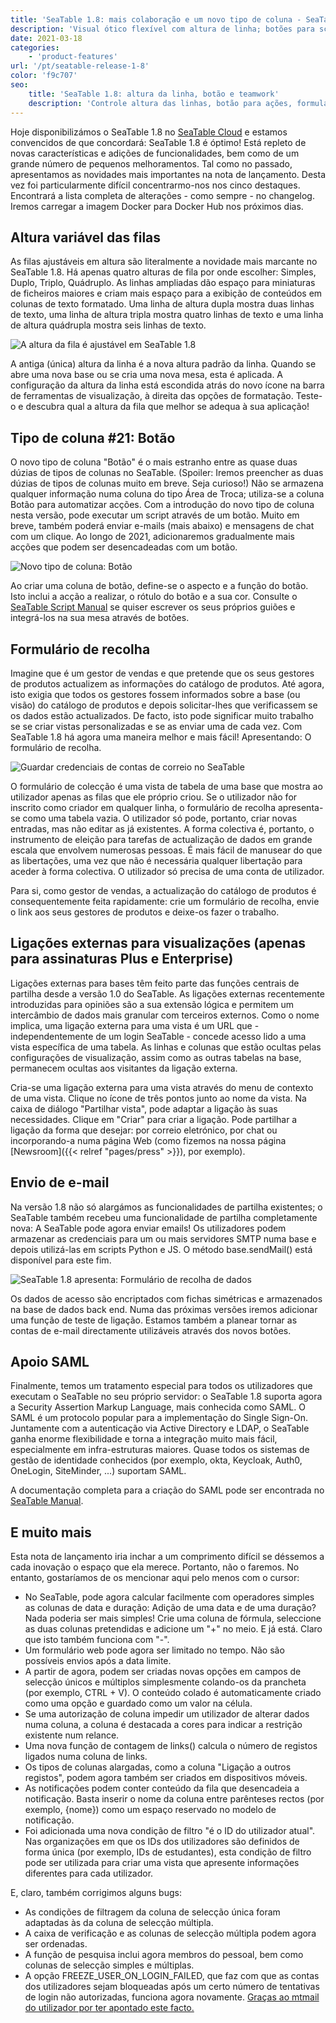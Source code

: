```yaml
---
title: 'SeaTable 1.8: mais colaboração e um novo tipo de coluna - SeaTable'
description: 'Visual ótico flexível com altura de linha; botões para scripts e automação, tabelas de coleta de dados para equipes, compartilhamento de visões externas e filtros aprimorados – além de contar links, salvar contas de e-mail e upgrades em fórmulas. Tudo para equipes que buscam produtividade e automação.'
date: 2021-03-18
categories:
    - 'product-features'
url: '/pt/seatable-release-1-8'
color: 'f9c707'
seo:
    title: 'SeaTable 1.8: altura da linha, botão e teamwork'
    description: 'Controle altura das linhas, botão para ações, formulários, links externos e envio de e-mails: as novidades do SeaTable 1.8.'
---
```


Hoje disponibilizámos o SeaTable 1.8 no [SeaTable Cloud](https://cloud.seatable.io) e estamos convencidos de que concordará: SeaTable 1.8 é óptimo! Está repleto de novas características e adições de funcionalidades, bem como de um grande número de pequenos melhoramentos. Tal como no passado, apresentamos as novidades mais importantes na nota de lançamento. Desta vez foi particularmente difícil concentrarmo-nos nos cinco destaques. Encontrará a lista completa de alterações - como sempre - no changelog. Iremos carregar a imagem Docker para Docker Hub nos próximos dias.

## Altura variável das filas

As filas ajustáveis em altura são literalmente a novidade mais marcante no SeaTable 1.8. Há apenas quatro alturas de fila por onde escolher: Simples, Duplo, Triplo, Quádruplo. As linhas ampliadas dão espaço para miniaturas de ficheiros maiores e criam mais espaço para a exibição de conteúdos em colunas de texto formatado. Uma linha de altura dupla mostra duas linhas de texto, uma linha de altura tripla mostra quatro linhas de texto e uma linha de altura quádrupla mostra seis linhas de texto.

![A altura da fila é ajustável em SeaTable 1.8](SeaTable1.8_CustomizableRowHeight_1498x646.png)

A antiga (única) altura da linha é a nova altura padrão da linha. Quando se abre uma nova base ou se cria uma nova mesa, esta é aplicada. A configuração da altura da linha está escondida atrás do novo ícone na barra de ferramentas de visualização, à direita das opções de formatação. Teste-o e descubra qual a altura da fila que melhor se adequa à sua aplicação!

## Tipo de coluna #21: Botão

O novo tipo de coluna "Botão" é o mais estranho entre as quase duas dúzias de tipos de colunas no SeaTable. (Spoiler: Iremos preencher as duas dúzias de tipos de colunas muito em breve. Seja curioso!) Não se armazena qualquer informação numa coluna do tipo Área de Troca; utiliza-se a coluna Botão para automatizar acções. Com a introdução do novo tipo de coluna nesta versão, pode executar um script através de um botão. Muito em breve, também poderá enviar e-mails (mais abaixo) e mensagens de chat com um clique. Ao longo de 2021, adicionaremos gradualmente mais acções que podem ser desencadeadas com um botão.

![Novo tipo de coluna: Botão](SeaTable1.8_ColumnType_Button_1500x708.png)

Ao criar uma coluna de botão, define-se o aspecto e a função do botão. Isto inclui a acção a realizar, o rótulo do botão e a sua cor. Consulte o [SeaTable Script Manual](https://developer.seatable.com/scripts/) se quiser escrever os seus próprios guiões e integrá-los na sua mesa através de botões.

## Formulário de recolha

Imagine que é um gestor de vendas e que pretende que os seus gestores de produtos actualizem as informações do catálogo de produtos. Até agora, isto exigia que todos os gestores fossem informados sobre a base (ou visão) do catálogo de produtos e depois solicitar-lhes que verificassem se os dados estão actualizados. De facto, isto pode significar muito trabalho se se criar vistas personalizadas e se as enviar uma de cada vez. Com SeaTable 1.8 há agora uma maneira melhor e mais fácil! Apresentando: O formulário de recolha.

![Guardar credenciais de contas de correio no SeaTable](SeaTable1.8_MailAccount_1500x495.png)

O formulário de colecção é uma vista de tabela de uma base que mostra ao utilizador apenas as filas que ele próprio criou. Se o utilizador não for inscrito como criador em qualquer linha, o formulário de recolha apresenta-se como uma tabela vazia. O utilizador só pode, portanto, criar novas entradas, mas não editar as já existentes. A forma colectiva é, portanto, o instrumento de eleição para tarefas de actualização de dados em grande escala que envolvem numerosas pessoas. É mais fácil de manusear do que as libertações, uma vez que não é necessária qualquer libertação para aceder à forma colectiva. O utilizador só precisa de uma conta de utilizador.

Para si, como gestor de vendas, a actualização do catálogo de produtos é consequentemente feita rapidamente: crie um formulário de recolha, envie o link aos seus gestores de produtos e deixe-os fazer o trabalho.

## Ligações externas para visualizações (apenas para assinaturas Plus e Enterprise)

Ligações externas para bases têm feito parte das funções centrais de partilha desde a versão 1.0 do SeaTable. As ligações externas recentemente introduzidas para opiniões são a sua extensão lógica e permitem um intercâmbio de dados mais granular com terceiros externos. Como o nome implica, uma ligação externa para uma vista é um URL que - independentemente de um login SeaTable - concede acesso lido a uma vista específica de uma tabela. As linhas e colunas que estão ocultas pelas configurações de visualização, assim como as outras tabelas na base, permanecem ocultas aos visitantes da ligação externa.

Cria-se uma ligação externa para uma vista através do menu de contexto de uma vista. Clique no ícone de três pontos junto ao nome da vista. Na caixa de diálogo "Partilhar vista", pode adaptar a ligação às suas necessidades. Clique em "Criar" para criar a ligação. Pode partilhar a ligação da forma que desejar: por correio eletrónico, por chat ou incorporando-a numa página Web (como fizemos na nossa página [Newsroom]({{< relref "pages/press" >}}), por exemplo).

## Envio de e-mail

Na versão 1.8 não só alargámos as funcionalidades de partilha existentes; o SeaTable também recebeu uma funcionalidade de partilha completamente nova: A SeaTable pode agora enviar emails! Os utilizadores podem armazenar as credenciais para um ou mais servidores SMTP numa base e depois utilizá-las em scripts Python e JS. O método base.sendMail() está disponível para este fim.

![SeaTable 1.8 apresenta: Formulário de recolha de dados](SeaTable1.8_DataCollectionTable_1500x495.png)

Os dados de acesso são encriptados com fichas simétricas e armazenados na base de dados back end. Numa das próximas versões iremos adicionar uma função de teste de ligação. Estamos também a planear tornar as contas de e-mail directamente utilizáveis através dos novos botões.

## Apoio SAML

Finalmente, temos um tratamento especial para todos os utilizadores que executam o SeaTable no seu próprio servidor: o SeaTable 1.8 suporta agora a Security Assertion Markup Language, mais conhecida como SAML. O SAML é um protocolo popular para a implementação do Single Sign-On. Juntamente com a autenticação via Active Directory e LDAP, o SeaTable ganha enorme flexibilidade e torna a integração muito mais fácil, especialmente em infra-estruturas maiores. Quase todos os sistemas de gestão de identidade conhecidos (por exemplo, okta, Keycloak, Auth0, OneLogin, SiteMinder, ...) suportam SAML.

A documentação completa para a criação do SAML pode ser encontrada no [SeaTable Manual](https://manual.seatable.io/config/enterprise/saml/).

## E muito mais

Esta nota de lançamento iria inchar a um comprimento difícil se déssemos a cada inovação o espaço que ela merece. Portanto, não o faremos. No entanto, gostaríamos de os mencionar aqui pelo menos com o cursor:

- No SeaTable, pode agora calcular facilmente com operadores simples as colunas de data e duração: Adição de uma data e de uma duração? Nada poderia ser mais simples! Crie uma coluna de fórmula, seleccione as duas colunas pretendidas e adicione um "+" no meio. E já está. Claro que isto também funciona com "-".
- Um formulário web pode agora ser limitado no tempo. Não são possíveis envios após a data limite.
- A partir de agora, podem ser criadas novas opções em campos de selecção únicos e múltiplos simplesmente colando-os da prancheta (por exemplo, CTRL + V). O conteúdo colado é automaticamente criado como uma opção e guardado como um valor na célula.
- Se uma autorização de coluna impedir um utilizador de alterar dados numa coluna, a coluna é destacada a cores para indicar a restrição existente num relance.
- Uma nova função de contagem de links() calcula o número de registos ligados numa coluna de links.
- Os tipos de colunas alargadas, como a coluna "Ligação a outros registos", podem agora também ser criados em dispositivos móveis.
- As notificações podem conter conteúdo da fila que desencadeia a notificação. Basta inserir o nome da coluna entre parênteses rectos (por exemplo, {nome}) como um espaço reservado no modelo de notificação.
- Foi adicionada uma nova condição de filtro "é o ID do utilizador atual". Nas organizações em que os IDs dos utilizadores são definidos de forma única (por exemplo, IDs de estudantes), esta condição de filtro pode ser utilizada para criar uma vista que apresente informações diferentes para cada utilizador.

E, claro, também corrigimos alguns bugs:

- As condições de filtragem da coluna de selecção única foram adaptadas às da coluna de selecção múltipla.
- A caixa de verificação e as colunas de selecção múltipla podem agora ser ordenadas.
- A função de pesquisa inclui agora membros do pessoal, bem como colunas de selecção simples e múltiplas.
- A opção FREEZE_USER_ON_LOGIN_FAILED, que faz com que as contas dos utilizadores sejam bloqueadas após um certo número de tentativas de login não autorizadas, funciona agora novamente. [Graças ao mtmail do utilizador por ter apontado este facto.](https://forum.seatable.com/t/v1-7-1-freeze-account-and-fail2ban/296)
